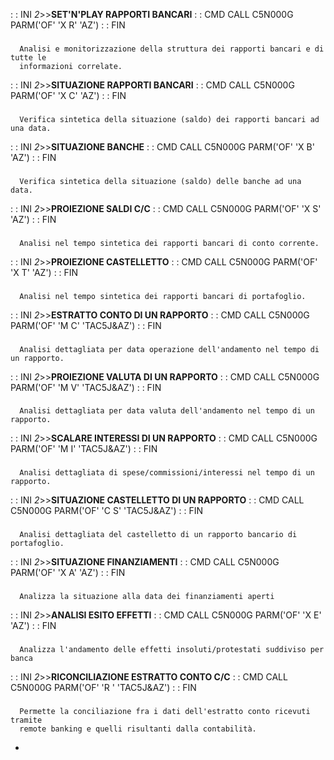  :  : INI _2_>>**SET'N'PLAY RAPPORTI BANCARI**
 :  : CMD CALL C5N000G PARM('OF' 'X R' 'AZ')
 :  : FIN
###
      Analisi e monitorizzazione della struttura dei rapporti bancari e di tutte le
      informazioni correlate.

 :  : INI _2_>>**SITUAZIONE RAPPORTI BANCARI**
 :  : CMD CALL C5N000G PARM('OF' 'X C' 'AZ')
 :  : FIN
###
      Verifica sintetica della situazione (saldo) dei rapporti bancari ad una data.

 :  : INI _2_>>**SITUAZIONE BANCHE**
 :  : CMD CALL C5N000G PARM('OF' 'X B' 'AZ')
 :  : FIN
###
      Verifica sintetica della situazione (saldo) delle banche ad una data.

 :  : INI _2_>>**PROIEZIONE SALDI C/C**
 :  : CMD CALL C5N000G PARM('OF' 'X S' 'AZ')
 :  : FIN
###
      Analisi nel tempo sintetica dei rapporti bancari di conto corrente.

 :  : INI _2_>>**PROIEZIONE CASTELLETTO**
 :  : CMD CALL C5N000G PARM('OF' 'X T' 'AZ')
 :  : FIN
###
      Analisi nel tempo sintetica dei rapporti bancari di portafoglio.

 :  : INI _2_>>**ESTRATTO CONTO DI UN RAPPORTO**
 :  : CMD CALL C5N000G PARM('OF' 'M C' 'TAC5J&AZ')
 :  : FIN
###
      Analisi dettagliata per data operazione dell'andamento nel tempo di un rapporto.

 :  : INI _2_>>**PROIEZIONE VALUTA DI UN RAPPORTO**
 :  : CMD CALL C5N000G PARM('OF' 'M V' 'TAC5J&AZ')
 :  : FIN
###
      Analisi dettagliata per data valuta dell'andamento nel tempo di un rapporto.

 :  : INI _2_>>**SCALARE INTERESSI DI UN RAPPORTO**
 :  : CMD CALL C5N000G PARM('OF' 'M I' 'TAC5J&AZ')
 :  : FIN
###
      Analisi dettagliata di spese/commissioni/interessi nel tempo di un rapporto.

 :  : INI _2_>>**SITUAZIONE CASTELLETTO DI UN RAPPORTO**
 :  : CMD CALL C5N000G PARM('OF' 'C S' 'TAC5J&AZ')
 :  : FIN
###
      Analisi dettagliata del castelletto di un rapporto bancario di portafoglio.

 :  : INI _2_>>**SITUAZIONE FINANZIAMENTI**
 :  : CMD CALL C5N000G PARM('OF' 'X A' 'AZ')
 :  : FIN
###
      Analizza la situazione alla data dei finanziamenti aperti

 :  : INI _2_>>**ANALISI ESITO EFFETTI**
 :  : CMD CALL C5N000G PARM('OF' 'X E' 'AZ')
 :  : FIN
###
      Analizza l'andamento delle effetti insoluti/protestati suddiviso per banca

 :  : INI _2_>>**RICONCILIAZIONE ESTRATTO CONTO C/C**
 :  : CMD CALL C5N000G PARM('OF' 'R  ' 'TAC5J&AZ')
 :  : FIN
###
      Permette la conciliazione fra i dati dell'estratto conto ricevuti tramite
      remote banking e quelli risultanti dalla contabilità.
- [](Sorgenti/OJ/PGM/C5NORC)
